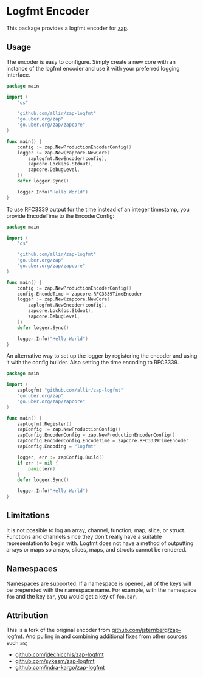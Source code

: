 # Logfmt Encoder

This package provides a logfmt encoder for [zap][zap].

## Usage

The encoder is easy to configure. Simply create a new core with an instance of the logfmt encoder and use it with your preferred logging interface.

```go
package main

import (
    "os"

    "github.com/allir/zap-logfmt"
    "go.uber.org/zap"
    "go.uber.org/zap/zapcore"
)

func main() {
    config := zap.NewProductionEncoderConfig()
    logger := zap.New(zapcore.NewCore(
        zaplogfmt.NewEncoder(config),
        zapcore.Lock(os.Stdout),
        zapcore.DebugLevel,
    ))
    defer logger.Sync()

    logger.Info("Hello World")
}
```

To use RFC3339 output for the time instead of an integer timestamp, you provide EncodeTime to the EncoderConfig:

```go
package main

import (
    "os"

    "github.com/allir/zap-logfmt"
    "go.uber.org/zap"
    "go.uber.org/zap/zapcore"
)

func main() {
    config := zap.NewProductionEncoderConfig()
    config.EncodeTime = zapcore.RFC3339TimeEncoder
    logger := zap.New(zapcore.NewCore(
        zaplogfmt.NewEncoder(config),
        zapcore.Lock(os.Stdout),
        zapcore.DebugLevel,
    ))
    defer logger.Sync()

    logger.Info("Hello World")
}
```

An alternative way to set up the logger by registering the encoder and using it with the config builder. Also setting the time encoding to RFC3339.

```go
package main

import (
    zaplogfmt "github.com/allir/zap-logfmt"
    "go.uber.org/zap"
    "go.uber.org/zap/zapcore"
)

func main() {
    zaplogfmt.Register()
    zapConfig := zap.NewProductionConfig()
    zapConfig.EncoderConfig = zap.NewProductionEncoderConfig()
    zapConfig.EncoderConfig.EncodeTime = zapcore.RFC3339TimeEncoder
    zapConfig.Encoding = "logfmt"

    logger, err := zapConfig.Build()
    if err != nil {
        panic(err)
    }
    defer logger.Sync()

    logger.Info("Hello World")
}
```

## Limitations

It is not possible to log an array, channel, function, map, slice, or
struct. Functions and channels since they don't really have a suitable
representation to begin with. Logfmt does not have a method of
outputting arrays or maps so arrays, slices, maps, and structs cannot be
rendered.

## Namespaces

Namespaces are supported. If a namespace is opened, all of the keys will
be prepended with the namespace name. For example, with the namespace
`foo` and the key `bar`, you would get a key of `foo.bar`.

## Attribution

This is a fork of the original encoder from [github.com/jsternberg/zap-logfmt][jsternberg]. And pulling in and combining additional fixes from other sources such as;

* [github.com/jdechicchis/zap-logfmt][jdechicchis]
* [github.com/sykesm/zap-logfmt][sykesm]
* [github.com/indra-kargo/zap-logfmt][indra-kargo]

[zap]: https://github.com/uber-go/zap
[jsternberg]: https://github.com/jsternberg/zap-logfmt
[jdechicchis]: https://github.com/jdechicchis/zap-logfmt
[sykesm]: https://github.com/sykesm/zap-logfmt
[indra-kargo]: https://github.com/indra-kargo/zap-logfmt
